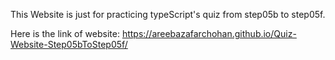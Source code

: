 This Website is just for practicing typeScript's quiz from step05b to step05f.

Here is the link of website: https://areebazafarchohan.github.io/Quiz-Website-Step05bToStep05f/
